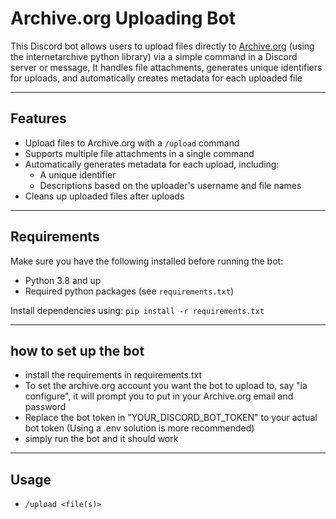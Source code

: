 # Archive.org Uploading Bot

This Discord bot allows users to upload files directly to [Archive.org](https://archive.org) (using the internetarchive python library) via a simple command in a Discord server or message, It handles file attachments, generates unique identifiers for uploads, and automatically creates metadata for each uploaded file

---

## Features

- Upload files to Archive.org with a `/upload` command
- Supports multiple file attachments in a single command
- Automatically generates metadata for each upload, including:
  - A unique identifier
  - Descriptions based on the uploader's username and file names
- Cleans up uploaded files after uploads

---

## Requirements

Make sure you have the following installed before running the bot:

- Python 3.8 and up
- Required python packages (see `requirements.txt`)

Install dependencies using:
`pip install -r requirements.txt`

---

## how to set up the bot

- install the requirements in requirements.txt
- To set the archive.org account you want the bot to upload to, say "ia configure", it will prompt you to put in your Archive.org email and password
- Replace the bot token in "YOUR_DISCORD_BOT_TOKEN" to your actual bot token (Using a .env solution is more recommended)
- simply run the bot and it should work

---

## Usage

- `/upload <file(s)>`
